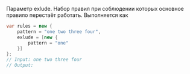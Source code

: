 Параметр exlude. Набор правил при соблюдении которых основное правило перестаёт работать. Выполняется как 

```csharp
var rules = new { 
    pattern = "one two three four",
	exlude = [new {
		pattern = "one"
	}]
};
// Input: one two three four
// Output:
```